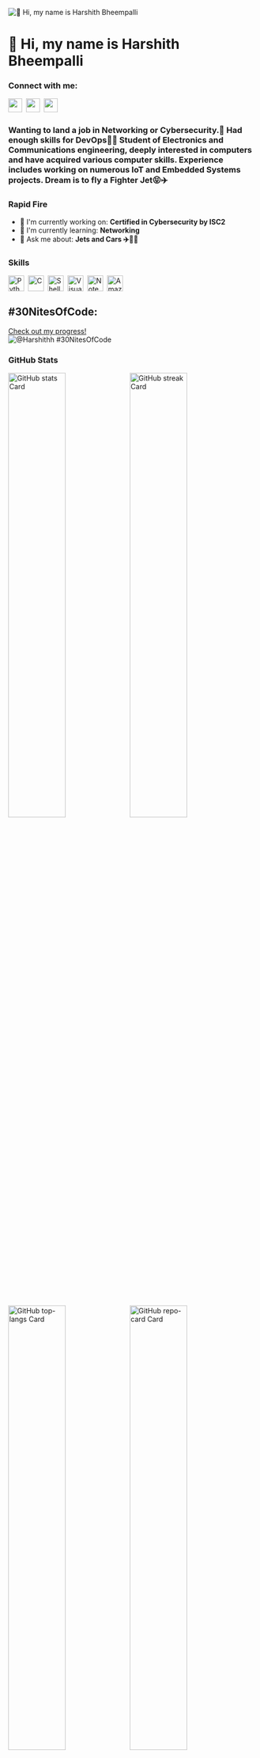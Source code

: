![👋 Hi, my name is Harshith Bheempalli](https://i.ibb.co/J21g95Y/github-header-image.png)

<div id="toc">
  <ul align="left" style="list-style: none">
    <summary>
      <h1>
        👋 Hi, my name is Harshith Bheempalli
      </h1>
    </summary>
  </ul>
</div>

**<h3 align="left">Connect with me:</h3>** 
<p>
<a href="https://www.linkedin.com/in/harshithbheempalli" target="_blank"><img src="https://img.shields.io/badge/LinkedIn-0077B5?style=for-the-badge&logo=linkedin&logoColor=white" height="28" style="margin-right: 4px"></a> <a href="https://github.com/harsh1thX" target="_blank"><img src="https://img.shields.io/badge/GitHub-100000?style=for-the-badge&logo=github&logoColor=white" height="28" style="margin-right: 4px"></a> 
<a href="mailto:harshithbheempalli@gmail.com"><img src="https://img.shields.io/badge/Gmail-D14836?style=for-the-badge&logo=gmail&logoColor=white" height="28" style="margin-right: 4px"></a></p>

 **<h3 align="left">Wanting to land a job in Networking or Cybersecurity.🔌
Had enough skills for DevOps😮‍💨
Student of Electronics and Communications engineering, deeply interested in computers and have acquired various computer skills. 
Experience includes working on numerous IoT and Embedded Systems projects.
Dream is to fly a Fighter Jet😝✈️</h3>**

**<h3 align="left">Rapid Fire</h3>**

- 💼 I'm currently working on: **Certified in Cybersecurity by ISC2**
- 🌱 I'm currently learning: **Networking**
- 💬 Ask me about: **Jets and Cars ✈️😮‍💨**

 **<h3 align="left">Skills</h3>**

<div style="display: flex; flex-wrap: wrap; gap: 4px; justify-content: left;"><img src="https://img.shields.io/badge/Python-306998?logo=python&logoColor=white" height="32" alt="Python" style="margin-right: 4px"> <img src="https://img.shields.io/badge/C-A8B9CC?logo=c&logoColor=white" height="32" alt="C" style="margin-right: 4px"> <img src="https://img.shields.io/badge/Shell-4EAA25?logo=gnu-bash&logoColor=white" height="32" alt="Shell" style="margin-right: 4px"> <img src="https://img.shields.io/badge/Visual_Studio_Code-007ACC?logo=visual-studio-code&logoColor=white" height="32" alt="Visual Studio Code" style="margin-right: 4px"> <img src="https://img.shields.io/badge/Notepad++-90E59A?logo=notepad-plus-plus&logoColor=white" height="32" alt="Notepad++" style="margin-right: 4px"> <img src="https://img.shields.io/badge/Amazon_AWS-232F3E?logo=amazon-aws&logoColor=white" height="32" alt="Amazon AWS" style="margin-right: 4px"></div>

## #30NitesOfCode:
  [Check out my progress!](https://www.codedex.io/@Harshithh/30-nites-of-code)  
  ![@Harshithh #30NitesOfCode](https://www.codedex.io/api/petStatus?user=Harshithh)

 **<h3 align="left">GitHub Stats</h3>**

<p align="left">
  <img width="48%" src="https://github-readme-stats.vercel.app/api?username=harsh1thX&theme=react&hide_title=false&hide_rank=false&show_icons=false&include_all_commits=false&count_private=true&line_height=23" alt="GitHub stats Card" />
  <img width="48%" src="https://streak-stats.demolab.com/?user=harsh1thX&theme=react&hide_border=false&date_format=M+j%5B%2C+Y%5D&mode=daily&hide_total_contributions=false&hide_current_streak=false&hide_longest_streak=false&card_height=200" alt="GitHub streak Card" />
</p>

<p align="left">
  <img width="48%" src="https://github-readme-stats.vercel.app/api/top-langs?username=harsh1thX&theme=react&hide_title=false&layout=compact&langs_count=6&hide_progress=false&card_width=400" alt="GitHub top-langs Card" />
  <img width="48%" src="https://github-readme-stats.vercel.app/api/pin/?username=harsh1thX&repo=Calculator&bg_color=35%2C2dd4bf%2C784BA0%2C2B86C5&show_owner=true&title_color=fff&text_color=fff&icon_color=fff" alt="GitHub repo-card Card" />
</p>


